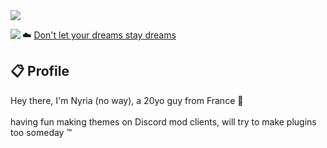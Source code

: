 <img src="https://i.imgur.com/Oim53zK.png"/>

<a href="https://discord.com/users/265924886461939712"><img align="left" src="https://lanyard-profile-readme.vercel.app/api/265924886461939712?bg=23283d&borderRadius=8px&hideDiscrim=true"/></a>

☁️ <a href="https://youtube.com/watch?v=KxGRhd_iWuE">Don't let your dreams stay dreams</a>

## 📋 Profile

Hey there, I'm Nyria (no way), a 20yo guy from France 🥖 <br/><br/>having fun making themes on Discord mod clients, will try to make plugins too someday ™️
